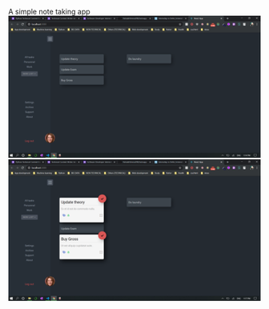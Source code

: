 A simple note taking app 
![screenshot](https://github.com/RishabhVerma098/todoapp/blob/master/Screenshot%20(116).png)
![screenshot](https://github.com/RishabhVerma098/todoapp/blob/master/Screenshot%20(117).png)
